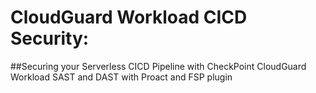 # CloudGuard Workload CICD Security:

##Securing your Serverless CICD Pipeline with CheckPoint CloudGuard Workload SAST and DAST with Proact and FSP plugin
